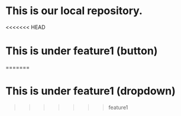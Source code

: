 # This is our local repository.
<<<<<<< HEAD
# This is under feature1 (button)
=======
# This is under feature1 (dropdown)
>>>>>>> feature1
